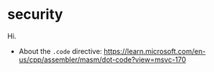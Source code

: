 # security
Hi.

- About the ```.code``` directive: https://learn.microsoft.com/en-us/cpp/assembler/masm/dot-code?view=msvc-170